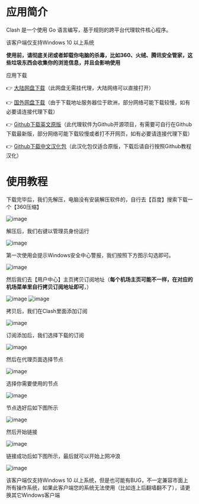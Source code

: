 # 应用简介

Clash 是一个使用 Go 语言编写，基于规则的跨平台代理软件核心程序。

该客户端仅支持Windows 10 以上系统

**使用前，请彻底关闭或者卸载你电脑的杀毒，比如360、火绒、腾讯安全管家，这些垃圾东西会收集你的浏览信息，并且会影响使用**

应用下载

👉 [大陆网盘下载](https://tagcloud.lanzoue.com/iwyP51dkexsf)（此网盘无需挂代理，大陆网络可以直接打开）

👉 [国外网盘下载](https://note.boccc.co/download/New/CFW-CN.rar)（由于下载地址服务器位于欧洲，部分网络可能下载较慢，如有必要请连接代理下载）

👉 [Github下载英文原版](https://github.com/Fndroid/clash_for_windows_pkg/releases)（此代理软件为Github开源项目，有需要可自行在Github下载最新版，部分网络可能下载较慢或者打不开网页，如有必要请连接代理下载）

👉 [Github下载中文汉化包](https://github.com/ender-zhao/Clash-for-Windows_Chinese)（此汉化包仅适合原版，下载后请自行按照Github教程汉化）

# 使用教程

下载完毕后，我们先解压，电脑没有安装解压软件的，自行去【百度】搜索下载一个【360压缩】

![image](https://github.com/WallKiller-glitch/V2raySSSSRShare/blob/main/img/win/1_3wwwtl.png)

解压后，我们右键以管理员身份运行

![image](https://github.com/WallKiller-glitch/V2raySSSSRShare/blob/main/img/win/2_qnnc17.png)

第一次使用会提示Windows安全中心警报，我们按照下方图示勾选即可。

![image](https://github.com/WallKiller-glitch/V2raySSSSRShare/blob/main/img/win/3_1d6lc88.png)

然后我们去【用户中心】主页拷贝订阅地址（**每个机场主页可能不一样，在对应的机场菜单里自行拷贝订阅地址即可**，）

![image](https://github.com/WallKiller-glitch/V2raySSSSRShare/blob/main/img/win/4_h73ip5.png)
![image](https://github.com/WallKiller-glitch/V2raySSSSRShare/blob/main/img/win/5_16hc166.png)



拷贝后，我们在Clash里面添加订阅

![image](https://github.com/WallKiller-glitch/V2raySSSSRShare/blob/main/img/win/6_11yfjrh.png)
 

订阅添加后，我们选择下载的订阅

![image](https://github.com/WallKiller-glitch/V2raySSSSRShare/blob/main/img/win/7_tisebo.png)

 

然后在代理页面选择节点

![image](https://github.com/WallKiller-glitch/V2raySSSSRShare/blob/main/img/win/8_xxj3rp.png)

 

选择你需要使用的节点

![image](https://github.com/WallKiller-glitch/V2raySSSSRShare/blob/main/img/win/9_18dv04s.png)



节点选好后如下图所示

![image](https://github.com/WallKiller-glitch/V2raySSSSRShare/blob/main/img/win/10_prq00a.png)



然后开始链接

![image](https://github.com/WallKiller-glitch/V2raySSSSRShare/blob/main/img/win/11_1p8ggcv.png)

 

链接成功后如下图所示，最后就可以开始上网冲浪

![image](https://github.com/WallKiller-glitch/V2raySSSSRShare/blob/main/img/win/12_1f4uozz.png)



该客户端仅支持Windows 10 以上系统，但是也可能有BUG，不一定兼容市面上所有操作系统，如果此客户端您的系统无法使用（比如连上后翻墙翻不了），请更换其它Windows客户端
